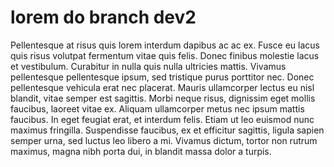 # lorem do branch dev2
Pellentesque at risus quis lorem interdum dapibus ac ac ex. Fusce eu lacus quis risus volutpat fermentum vitae quis felis. Donec finibus molestie lacus et vestibulum. Curabitur in nulla quis nulla ultricies mattis. Vivamus pellentesque pellentesque ipsum, sed tristique purus porttitor nec. Donec pellentesque vehicula erat nec placerat. Mauris ullamcorper lectus eu nisl blandit, vitae semper est sagittis. Morbi neque risus, dignissim eget mollis faucibus, laoreet vitae ex. Aliquam ullamcorper metus nec ipsum mattis faucibus. In eget feugiat erat, et interdum felis. Etiam ut leo euismod nunc maximus fringilla. Suspendisse faucibus, ex et efficitur sagittis, ligula sapien semper urna, sed luctus leo libero a mi. Vivamus dictum, tortor non rutrum maximus, magna nibh porta dui, in blandit massa dolor a turpis.